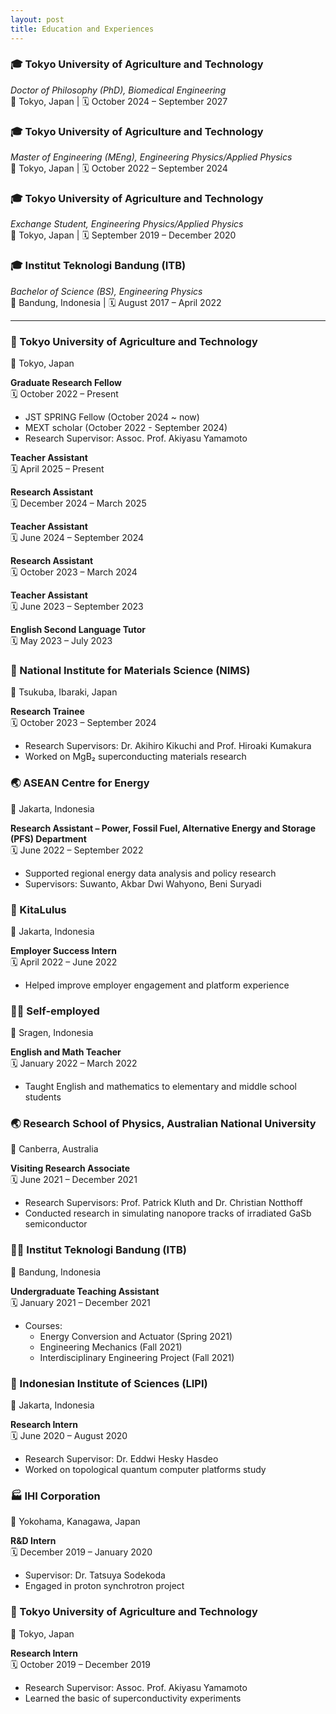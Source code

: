 ```yaml
---
layout: post
title: Education and Experiences
---
```



### 🎓 Tokyo University of Agriculture and Technology  
*Doctor of Philosophy (PhD), Biomedical Engineering*  
📍 Tokyo, Japan | 🗓️ October 2024 – September 2027

### 🎓 Tokyo University of Agriculture and Technology  
*Master of Engineering (MEng), Engineering Physics/Applied Physics*  
📍 Tokyo, Japan | 🗓️ October 2022 – September 2024

### 🎓 Tokyo University of Agriculture and Technology  
*Exchange Student, Engineering Physics/Applied Physics*  
📍 Tokyo, Japan | 🗓️ September 2019 – December 2020

### 🎓 Institut Teknologi Bandung (ITB)  
*Bachelor of Science (BS), Engineering Physics*  
📍 Bandung, Indonesia | 🗓️ August 2017 – April 2022



---



### 🧪 Tokyo University of Agriculture and Technology  
📍 Tokyo, Japan

**Graduate Research Fellow**  
🗓️ October 2022 – Present  
- JST SPRING Fellow  (October 2024 ~ now)
- MEXT scholar (October 2022 - September 2024)
- Research Supervisor: Assoc. Prof. Akiyasu Yamamoto

**Teacher Assistant**  
🗓️ April 2025 – Present  

**Research Assistant**  
🗓️ December 2024 – March 2025  

**Teacher Assistant**  
🗓️ June 2024 – September 2024  

**Research Assistant**  
🗓️ October 2023 – March 2024  

**Teacher Assistant**  
🗓️ June 2023 – September 2023  

**English Second Language Tutor**  
🗓️ May 2023 – July 2023  


### 🧪 National Institute for Materials Science (NIMS)  
📍 Tsukuba, Ibaraki, Japan

**Research Trainee**  
🗓️ October 2023 – September 2024  
- Research Supervisors: Dr. Akihiro Kikuchi and Prof. Hiroaki Kumakura  
- Worked on MgB₂ superconducting materials research


### 🌏 ASEAN Centre for Energy  
📍 Jakarta, Indonesia

**Research Assistant – Power, Fossil Fuel, Alternative Energy and Storage (PFS) Department**  
🗓️ June 2022 – September 2022  
- Supported regional energy data analysis and policy research  
- Supervisors: Suwanto, Akbar Dwi Wahyono, Beni Suryadi


### 💼 KitaLulus  
📍 Jakarta, Indonesia

**Employer Success Intern**  
🗓️ April 2022 – June 2022  
- Helped improve employer engagement and platform experience


### 👩‍🏫 Self-employed  
📍 Sragen, Indonesia

**English and Math Teacher**  
🗓️ January 2022 – March 2022  
- Taught English and mathematics to elementary and middle school students


### 🌏 Research School of Physics, Australian National University  
📍 Canberra, Australia

**Visiting Research Associate**  
🗓️ June 2021 – December 2021  
- Research Supervisors: Prof. Patrick Kluth and Dr. Christian Notthoff  
- Conducted research in simulating nanopore tracks of irradiated GaSb semiconductor


### 👩‍🏫 Institut Teknologi Bandung (ITB)  
📍 Bandung, Indonesia

**Undergraduate Teaching Assistant**  
🗓️ January 2021 – December 2021  
- Courses:  
  - Energy Conversion and Actuator (Spring 2021)  
  - Engineering Mechanics (Fall 2021)  
  - Interdisciplinary Engineering Project (Fall 2021)


### 🔬 Indonesian Institute of Sciences (LIPI)  
📍 Jakarta, Indonesia

**Research Intern**  
🗓️ June 2020 – August 2020  
- Research Supervisor: Dr. Eddwi Hesky Hasdeo  
- Worked on topological quantum computer platforms study


### 🏭 IHI Corporation  
📍 Yokohama, Kanagawa, Japan

**R&D Intern**  
🗓️ December 2019 – January 2020  
- Supervisor: Dr. Tatsuya Sodekoda  
- Engaged in proton synchrotron project


### 🧪 Tokyo University of Agriculture and Technology  
📍 Tokyo, Japan

**Research Intern**  
🗓️ October 2019 – December 2019  
- Research Supervisor: Assoc. Prof. Akiyasu Yamamoto  
- Learned the basic of superconductivity experiments
